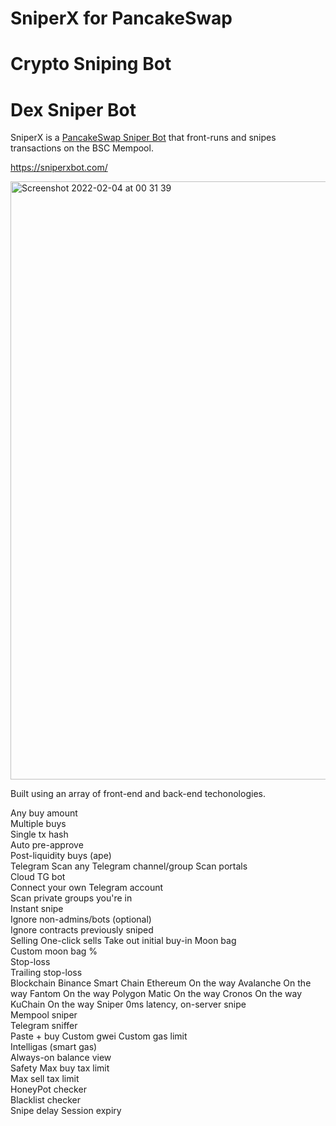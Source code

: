 # SniperX for PancakeSwap
# Crypto Sniping Bot
# Dex Sniper Bot

SniperX is a [PancakeSwap Sniper Bot](https://sniperxbot.com) that front-runs and snipes transactions on the BSC Mempool.

https://sniperxbot.com/

<img width="957" alt="Screenshot 2022-02-04 at 00 31 39" src="https://user-images.githubusercontent.com/99099341/152659733-8077d980-a5f6-410d-a5da-5fd8f3dea6b2.png">

Built using an array of front-end and back-end techonologies.

  Any buy amount	
Multiple buys	
Single tx hash	
Auto pre-approve	
Post-liquidity buys (ape)	
Telegram
Scan any Telegram channel/group	
Scan portals	
Cloud TG bot	
Connect your own Telegram account	
Scan private groups you're in	
Instant snipe	
Ignore non-admins/bots (optional)	
Ignore contracts previously sniped	
Selling
One-click sells	
Take out initial buy-in	
Moon bag	
Custom moon bag %	
Stop-loss	
Trailing stop-loss	
Blockchain
Binance Smart Chain	
Ethereum	On the way
Avalanche	On the way
Fantom	On the way
Polygon Matic	On the way
Cronos	On the way
KuChain	On the way
Sniper
0ms latency, on-server snipe	
Mempool sniper	
Telegram sniffer	
Paste + buy	
Custom gwei	
Custom gas limit	
Intelligas (smart gas)	
Always-on balance view	
Safety
Max buy tax limit	
Max sell tax limit	
HoneyPot checker	
Blacklist checker	
Snipe delay	
Session expiry
